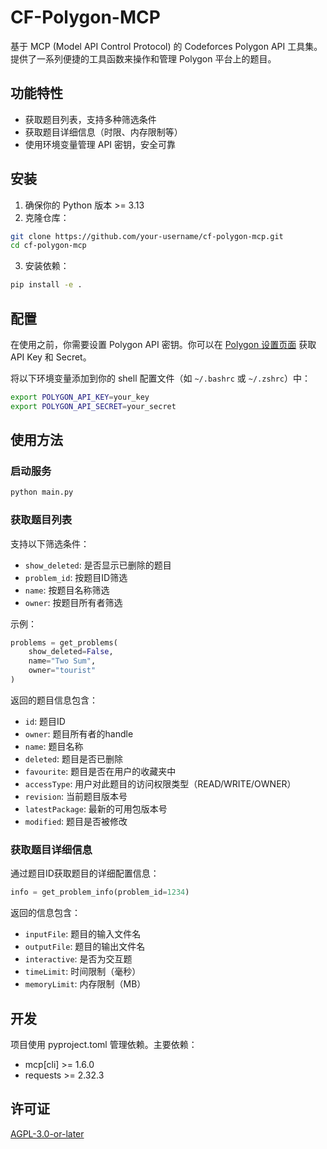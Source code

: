 # CF-Polygon-MCP

基于 MCP (Model API Control Protocol) 的 Codeforces Polygon API 工具集。提供了一系列便捷的工具函数来操作和管理 Polygon 平台上的题目。

## 功能特性

- 获取题目列表，支持多种筛选条件
- 获取题目详细信息（时限、内存限制等）
- 使用环境变量管理 API 密钥，安全可靠

## 安装

1. 确保你的 Python 版本 >= 3.13
2. 克隆仓库：
```bash
git clone https://github.com/your-username/cf-polygon-mcp.git
cd cf-polygon-mcp
```

3. 安装依赖：
```bash
pip install -e .
```

## 配置

在使用之前，你需要设置 Polygon API 密钥。你可以在 [Polygon 设置页面](https://polygon.codeforces.com/api) 获取 API Key 和 Secret。

将以下环境变量添加到你的 shell 配置文件（如 `~/.bashrc` 或 `~/.zshrc`）中：

```bash
export POLYGON_API_KEY=your_key
export POLYGON_API_SECRET=your_secret
```

## 使用方法

### 启动服务

```bash
python main.py
```

### 获取题目列表

支持以下筛选条件：
- `show_deleted`: 是否显示已删除的题目
- `problem_id`: 按题目ID筛选
- `name`: 按题目名称筛选
- `owner`: 按题目所有者筛选

示例：
```python
problems = get_problems(
    show_deleted=False,
    name="Two Sum",
    owner="tourist"
)
```

返回的题目信息包含：
- `id`: 题目ID
- `owner`: 题目所有者的handle
- `name`: 题目名称
- `deleted`: 题目是否已删除
- `favourite`: 题目是否在用户的收藏夹中
- `accessType`: 用户对此题目的访问权限类型（READ/WRITE/OWNER）
- `revision`: 当前题目版本号
- `latestPackage`: 最新的可用包版本号
- `modified`: 题目是否被修改

### 获取题目详细信息

通过题目ID获取题目的详细配置信息：

```python
info = get_problem_info(problem_id=1234)
```

返回的信息包含：
- `inputFile`: 题目的输入文件名
- `outputFile`: 题目的输出文件名
- `interactive`: 是否为交互题
- `timeLimit`: 时间限制（毫秒）
- `memoryLimit`: 内存限制（MB）

## 开发

项目使用 pyproject.toml 管理依赖。主要依赖：
- mcp[cli] >= 1.6.0
- requests >= 2.32.3

## 许可证

[AGPL-3.0-or-later](LICENSE)

